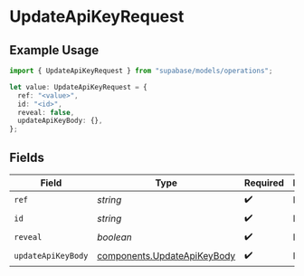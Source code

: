 # UpdateApiKeyRequest

## Example Usage

```typescript
import { UpdateApiKeyRequest } from "supabase/models/operations";

let value: UpdateApiKeyRequest = {
  ref: "<value>",
  id: "<id>",
  reveal: false,
  updateApiKeyBody: {},
};
```

## Fields

| Field                                                                      | Type                                                                       | Required                                                                   | Description                                                                |
| -------------------------------------------------------------------------- | -------------------------------------------------------------------------- | -------------------------------------------------------------------------- | -------------------------------------------------------------------------- |
| `ref`                                                                      | *string*                                                                   | :heavy_check_mark:                                                         | Project ref                                                                |
| `id`                                                                       | *string*                                                                   | :heavy_check_mark:                                                         | N/A                                                                        |
| `reveal`                                                                   | *boolean*                                                                  | :heavy_check_mark:                                                         | N/A                                                                        |
| `updateApiKeyBody`                                                         | [components.UpdateApiKeyBody](../../models/components/updateapikeybody.md) | :heavy_check_mark:                                                         | N/A                                                                        |